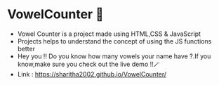 # VowelCounter 🔢

- Vowel Counter is a project made using HTML,CSS & JavaScript
- Projects helps to understand the concept of using the JS functions better 
- Hey you !! Do you know how many vowels your name have ?.If you know,make sure you check out the live demo !!🪄
- Link : https://sharitha2002.github.io/VowelCounter/
